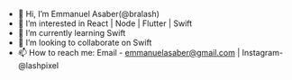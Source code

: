 - 👋 Hi, I’m Emmanuel Asaber(@bralash)
- 👀 I’m interested in React | Node | Flutter | Swift
- 🌱 I’m currently learning Swift
- 💞️ I’m looking to collaborate on Swift
- 📫 How to reach me: Email - emmanuelasaber@gmail.com | Instagram- @lashpixel

<!---
bralash/bralash is a ✨ special ✨ repository because its `README.md` (this file) appears on your GitHub profile.
You can click the Preview link to take a look at your changes.
--->
